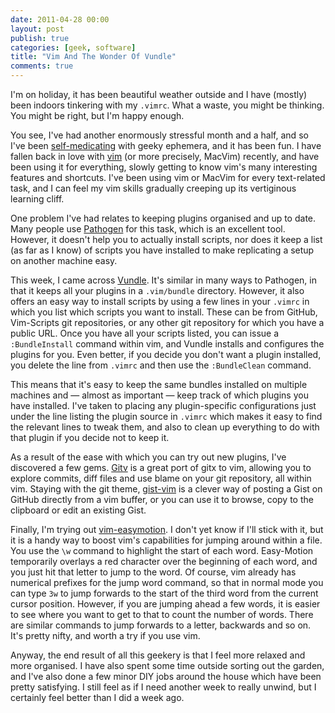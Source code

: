 ```yaml
---
date: 2011-04-28 00:00
layout: post
publish: true
categories: [geek, software]
title: "Vim And The Wonder Of Vundle"
comments: true
---
```


I'm on holiday, it has been beautiful weather outside and I have (mostly) been
indoors tinkering with my `.vimrc`. What a waste, you might be thinking. You
might be right, but I'm happy enough.

You see, I've had another enormously stressful month and a half, and so I've
been [self-medicating][] with geeky ephemera, and it has been fun. I have
fallen back in love with [vim][] (or more precisely, MacVim) recently, and have
been using it for everything, slowly getting to know vim's many interesting
features and shortcuts. I've been using vim or MacVim for every text-related
task, and I can feel my vim skills gradually creeping up its vertiginous
learning cliff.

One problem I've had relates to keeping plugins organised and up to date. Many
people use [Pathogen][] for this task, which is an excellent tool. However, it
doesn't help you to actually install scripts, nor does it keep a list (as far
as I know) of scripts you have installed to make replicating a setup on another
machine easy.

This week, I came across [Vundle][]. It's similar in many ways to Pathogen, in
that it keeps all your plugins in a `.vim/bundle` directory. However, it also
offers an easy way to install scripts by using a few lines in your `.vimrc` in
which you list which scripts you want to install. These can be from GitHub,
Vim-Scripts git repositories, or any other git repository for which you have a
public URL. Once you have all your scripts listed, you can issue a
`:BundleInstall` command within vim, and Vundle installs and configures the
plugins for you. Even better, if you decide you don't want a plugin installed,
you delete the line from `.vimrc` and then use the `:BundleClean` command.

This means that it's easy to keep the same bundles installed on multiple
machines and &mdash; almost as important &mdash; keep track of which plugins
you have installed. I've taken to placing any plugin-specific configurations
just under the line listing the plugin source in `.vimrc` which makes it easy
to find the relevant lines to tweak them, and also to clean up everything to do
with that plugin if you decide not to keep it.

As a result of the ease with which you can try out new plugins, I've discovered
a few gems. [Gitv][] is a great port of gitx to vim, allowing you to explore
commits, diff files and use blame on your git repository, all within vim.
Staying with the git theme, [gist-vim][] is a clever way of posting a Gist on
GitHub directly from a vim buffer, or you can use it to browse, copy to the
clipboard or edit an existing Gist.

Finally, I'm trying out [vim-easymotion][]. I don't yet know if I'll stick with
it, but it is a handy way to boost vim's capabilities for jumping around within
a file. You use the `\w` command to highlight the start of each word.
Easy-Motion temporarily overlays a red character over the beginning of each
word, and you just hit that letter to jump to the word. Of course, vim already
has numerical prefixes for the jump word command, so that in normal mode you
can type `3w` to jump forwards to the start of the third word from the current
cursor position. However, if you are jumping ahead a few words, it is easier to
see where you want to get to that to count the number of words. There are
similar commands to jump forwards to a letter, backwards and so on. It's pretty
nifty, and worth a try if you use vim.

Anyway, the end result of all this geekery is that I feel more relaxed and more
organised. I have also spent some time outside sorting out the garden, and
I've also done a few minor DIY jobs around the house which have been pretty
satisfying. I still feel as if I need another week to really unwind, but I
certainly feel better than I did a week ago.

[self-medicating]: http://www.rousette.org.uk/blog/archives/soothing-tasks/
[vim]: http://www.rousette.org.uk/blog/archives/vim-and-zsh-oh-my/
[Pathogen]: https://github.com/tpope/vim-pathogen
[Vundle]: https://github.com/gmarik/vundle
[Gitv]: https://github.com/gregsexton/gitv
[gist-vim]: https://github.com/mattn/gist-vim
[vim-easymotion]: https://github.com/Lokaltog/vim-easymotion
